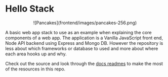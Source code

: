 # Hello Stack

<center>
![Pancakes](frontend/images/pancakes-256.png)
</center>

A basic web app stack to use as an example when explaining the core components of a web app. The application is a Vanilla JavaScript front end, Node API backend using Express and Mongo DB. However the repository is less about which frameworks or database to used and more about where each area hooks up and why.

Check out the source and look through the [docs readmes](docs/README.md) to make the most of the resources in this repo.